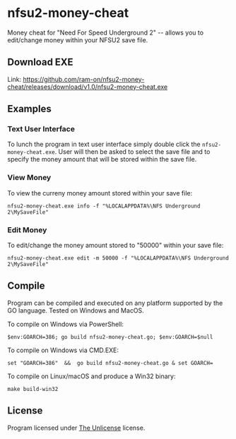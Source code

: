 # nfsu2-money-cheat
Money cheat for "Need For Speed Underground 2" -- allows you to edit/change money within your NFSU2 save file.

## Download EXE

Link:  https://github.com/ram-on/nfsu2-money-cheat/releases/download/v1.0/nfsu2-money-cheat.exe

## Examples

### Text User Interface

To lunch the program in text user interface simply double click the `nfsu2-money-cheat.exe`.
User will then be asked to select the save file and to specify the money amount that will be
stored within the save file.

### View Money
To view the curreny money amount stored within your save file:

```
nfsu2-money-cheat.exe info -f "%LOCALAPPDATA%\NFS Underground 2\MySaveFile"
```

### Edit Money
To edit/change the money amount stored to "50000" within your save file:

```
nfsu2-money-cheat.exe edit -m 50000 -f "%LOCALAPPDATA%\NFS Underground 2\MySaveFile"
```

## Compile

Program can be compiled and executed on any platform supported by the GO language.
Tested on Windows and MacOS.

To compile on Windows via PowerShell:

```
$env:GOARCH=386; go build nfsu2-money-cheat.go; $env:GOARCH=$null
```

To compile on Windows via CMD.EXE:

```
set "GOARCH=386"  &&  go build nfsu2-money-cheat.go & set GOARCH=
```

To compile on Linux/macOS and produce a Win32 binary:

```
make build-win32
```

## License

Program licensed under [The Unlicense](https://github.com/ram-on/nfsu2-money-cheat/blob/main/LICENSE) license.
